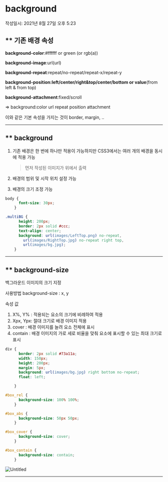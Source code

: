 # background
작성일시: 2021년 8월 27일 오후 5:23

## ** 기존 배경 속성

**background-color**:#ffffff or green (or rgb(a))

**background-image**:url(url)

**background-repeat**:repeat/no-repeat/repeat-x/repeat-y

**background-position:left/center/right&top/center/bottom or value**(from left & from top)

**background-attachment**:fixed/scroll

=> background:color url repeat position attachment

이와 같은 기본 속성을 가지는 것이 border, margin, ..

---

## ** background

1. 기존 배경은 한 번에 하나만 적용이 가능하지만
CSS3에서는 여러 개의 배경을 동시에 적용 가능


    >먼저 작성된 이미지가 위에서 출력

2. 배경의 범위 및 시작 위치 설정 가능

3. 배경의 크기 조정 가능

```css
body {
      font-size: 30px;
    }

.multiBG {
      height: 200px;
      border: 2px solid #ccc;
      text-align: center;
      background: url(images/LeftTop.png) no-repeat,
        url(images/RightTop.jpg) no-repeat right top,
        url(images/bg.jpg);
    }
```

---

## ** background-size

백그라운드 이미지의 크기 지정

사용방법
       background-size : x, y

속성 값

1. X%, Y% : 적용되는 요소의 크기에 비례하여 적용
2. Xpx, Ypx: 절대 크기로 배경 이미지 적용
3. cover : 배경 이미지를 늘려 요소 전체에 표시
4. contain : 배경 이미지의 가로 세로 비율을 맞춰 요소에 표시할 수 있는 최대 크기로 표시

```css
div {
      border: 2px solid #73a11a;
      width: 150px;
      height: 200px;
      margin: 5px;
      background: url(images/bg.jpg) right bottom no-repeat;
      float: left;

    }

#box_rel {
      background-size: 100% 100%;
    }

#box_abs {
      background-size: 50px 50px;
    }

#box_cover {
      background-size: cover;
    }

#box_contain {
      background-size: contain;
    }
```

![Untitled](background%2099d137d7242a471d9d9034f296f310da/Untitled.png)

---